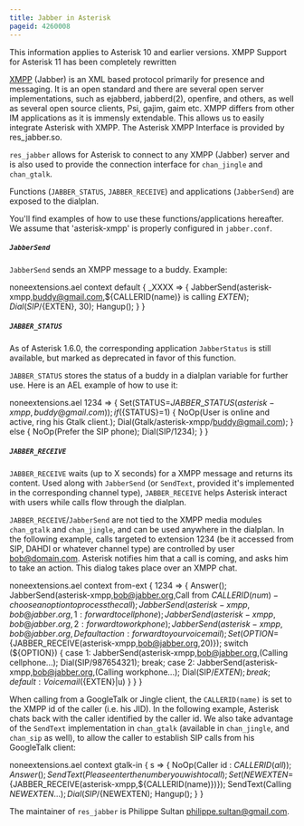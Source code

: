 ```yaml
---
title: Jabber in Asterisk
pageid: 4260008
---
```


This information applies to Asterisk 10 and earlier versions. XMPP Support for Asterisk 11 has been completely rewritten


[XMPP](http://en.wikipedia.org/wiki/Extensible_Messaging_and_Presence_Protocol) (Jabber) is an XML based protocol primarily for presence and messaging. It is an open standard and there are several open server implementations, such as ejabberd, jabberd(2), openfire, and others, as well as several open source clients, Psi, gajim, gaim etc. XMPP differs from other IM applications as it is immensly extendable. This allows us to easily integrate Asterisk with XMPP. The Asterisk XMPP Interface is provided by res\_jabber.so.


`res_jabber` allows for Asterisk to connect to any XMPP (Jabber) server and is also used to provide the connection interface for `chan_jingle` and `chan_gtalk`.


Functions (`JABBER_STATUS`, `JABBER_RECEIVE`) and applications (`JabberSend`) are exposed to the dialplan.


You'll find examples of how to use these functions/applications hereafter. We assume that 'asterisk-xmpp' is properly configured in `jabber.conf`.


##### `JabberSend`


`JabberSend` sends an XMPP message to a buddy. Example:


noneextensions.ael
context default {
 \_XXXX => {
 JabberSend(asterisk-xmpp,buddy@gmail.com,${CALLERID(name)} is calling ${EXTEN});
 Dial(SIP/${EXTEN}, 30);
 Hangup();
 }
}

##### `JABBER_STATUS`


As of Asterisk 1.6.0, the corresponding application `JabberStatus` is still available, but marked as deprecated in favor of this function.


`JABBER_STATUS` stores the status of a buddy in a dialplan variable for further use. Here is an AEL example of how to use it:


noneextensions.ael
1234 => {
 Set(STATUS=${JABBER\_STATUS(asterisk-xmpp,buddy@gmail.com)});
 if (${STATUS}=1) {
 NoOp(User is online and active, ring his Gtalk client.);
 Dial(Gtalk/asterisk-xmpp/buddy@gmail.com);
 } else {
 NoOp(Prefer the SIP phone);
 Dial(SIP/1234);
 }
}

##### `JABBER_RECEIVE`


`JABBER_RECEIVE` waits (up to X seconds) for a XMPP message and returns its content. Used along with `JabberSend` (or `SendText`, provided it's implemented in the corresponding channel type), `JABBER_RECEIVE` helps Asterisk interact with users while calls flow through the dialplan.


`JABBER_RECEIVE`/`JabberSend` are not tied to the XMPP media modules `chan_gtalk` and `chan_jingle`, and can be used anywhere in the dialplan. In the following example, calls targeted to extension 1234 (be it accessed from SIP, DAHDI or whatever channel type) are controlled by user bob@domain.com. Asterisk notifies him that a call is coming, and asks him to take an action. This dialog takes place over an XMPP chat.


noneextensions.ael
context from-ext {
 1234 => {
 Answer();
 JabberSend(asterisk-xmpp,bob@jabber.org,Call from $CALLERID(num) - choose an option to process the call);
 JabberSend(asterisk-xmpp,bob@jabber.org,1 : forward to cellphone);
 JabberSend(asterisk-xmpp,bob@jabber.org,2 : forward to work phone);
 JabberSend(asterisk-xmpp,bob@jabber.org,Default action : forward to your voicemail);
 Set(OPTION=${JABBER\_RECEIVE(asterisk-xmpp,bob@jabber.org,20)});
 switch (${OPTION}) {
 case 1:
 JabberSend(asterisk-xmpp,bob@jabber.org,(Calling cellphone...);
 Dial(SIP/987654321);
 break;
 case 2:
 JabberSend(asterisk-xmpp,bob@jabber.org,(Calling workphone...);
 Dial(SIP/${EXTEN});
 break;
 default:
 Voicemail(${EXTEN}|u)
 }
 }
}

When calling from a GoogleTalk or Jingle client, the `CALLERID(name)` is set to the XMPP id of the caller (i.e. his JID). In the following example, Asterisk chats back with the caller identified by the caller id. We also take advantage of the `SendText` implementation in `chan_gtalk` (available in `chan_jingle`, and `chan_sip` as well), to allow the caller to establish SIP calls from his GoogleTalk client:


noneextensions.ael
context gtalk-in {
 s => {
 NoOp(Caller id : ${CALLERID(all)});
 Answer();
 SendText(Please enter the number you wish to call);
 Set(NEWEXTEN=${JABBER\_RECEIVE(asterisk-xmpp,${CALLERID(name)})});
 SendText(Calling ${NEWEXTEN} ...);
 Dial(SIP/${NEWEXTEN);
 Hangup();
 }
}

The maintainer of `res_jabber` is Philippe Sultan <philippe.sultan@gmail.com>.

